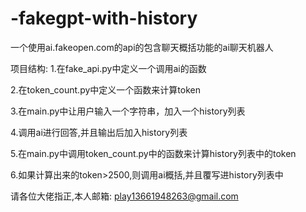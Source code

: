 # -fakegpt-with-history
一个使用ai.fakeopen.com的api的包含聊天概括功能的ai聊天机器人

项目结构:
1.在fake_api.py中定义一个调用ai的函数

2.在token_count.py中定义一个函数来计算token

3.在main.py中让用户输入一个字符串，加入一个history列表

4.调用ai进行回答,并且输出后加入history列表

5.在main.py中调用token_count.py中的函数来计算history列表中的token

6.如果计算出来的token>2500,则调用ai概括,并且覆写进history列表中

请各位大佬指正,本人邮箱: play13661948263@gmail.com
